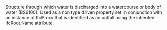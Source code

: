 ﻿Structure through which water is discharged into a watercourse or body of water (BS6100). Used as a non type driven property set in conjunction with an instance of IfcProxy that is identified as an outfall using the inherited IfcRoot.Name attribute.
